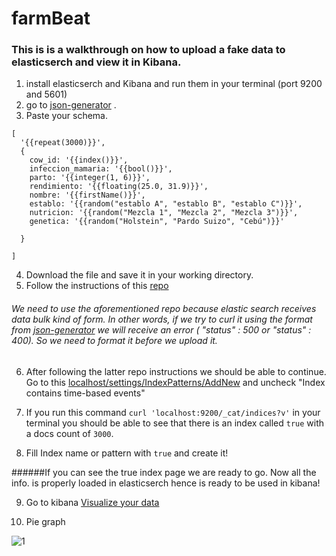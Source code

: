 # farmBeat

### This is is a walkthrough on how to upload a fake data to elasticserch and view it in Kibana.

1. install elasticserch and Kibana and run them in your terminal (port 9200 and 5601)
2. go to [json-generator](http://www.json-generator.com)
.
3. Paste your schema.
```
[
  '{{repeat(3000)}}',
  {
    cow_id: '{{index()}}',
    infeccion_mamaria: '{{bool()}}',
    parto: '{{integer(1, 6)}}',
    rendimiento: '{{floating(25.0, 31.9)}}',
    nombre: '{{firstName()}}',
    establo: '{{random("establo A", "establo B", "establo C")}}',
    nutricion: '{{random("Mezcla 1", "Mezcla 2", "Mezcla 3")}}',
    genetica: '{{random("Holstein", "Pardo Suizo", "Cebú")}}'

  }

]
```
4. Download the file and save it in your working directory.
5. Follow the instructions of this [repo](https://github.com/mradamlacey/json-to-es-bulk)

###### We need to use the aforementioned repo because elastic search receives data bulk kind of form. In other words, if we try to curl it using the format from [json-generator](http://www.json-generator.com) we will receive an error ( "status" : 500 or   "status" : 400). So we need to format it before we upload it.

6. After following the latter repo instructions we should be able to continue. Go to
this [localhost/settings/IndexPatterns/AddNew](http://localhost:5601/app/kibana#/management/kibana/index/?_g=()) and uncheck "Index contains time-based events"

7. If you run this command ```curl 'localhost:9200/_cat/indices?v'``` in your terminal you should be able to see that there is an index called ```true```  with a docs count of ```3000```.

8. Fill Index name or pattern with ```true``` and create it!

######If you can see the true index page we are ready to go. Now all the info. is properly loaded in elasticserch hence is ready to be used in kibana!

9. Go to kibana [Visualize your data](https://www.elastic.co/guide/en/kibana/current/tutorial-visualizing.html#tutorial-visualizing)

10. Pie graph

![1](https://github.com/shekodn/iOS-course/blob/master/Cuerpos%20Geometricos/Screenshots/1.png)
